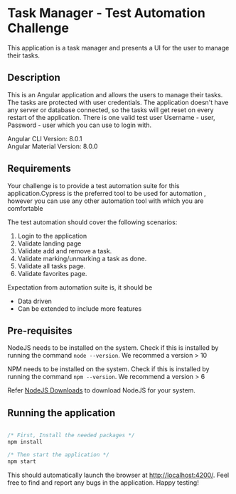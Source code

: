 # Task Manager - Test Automation Challenge

This application is a task manager and presents a UI for the user to manage their tasks.

## Description

This is an Angular application and allows the users to manage their tasks. The tasks are protected with user credentials. The application doesn't have any server or database connected, so the tasks will get reset on every restart of the application. There is one valid test user Username - user, Password - user which you can use to login with.

Angular CLI Version: 8.0.1 \
Angular Material Version: 8.0.0

## Requirements

Your challenge is to provide a test automation suite for this application.Cypress is the preferred tool to be used for automation , however you can use any other automation tool with which you are comfortable 

The test automation should cover the following scenarios:
1. Login to the application
2. Validate landing page
3. Validate add and remove a task.
4. Validate marking/unmarking a task as done.
5. Validate all tasks page.
6. Validate favorites page.

Expectation from automation suite is, it should be 
- Data driven
- Can be extended to include more features

## Pre-requisites

NodeJS needs to be installed on the system. Check if this is installed by running the command `node --version`. We recommed a version > 10

NPM needs to be installed on the system. Check if this is installed by running the command `npm --version`. We recommend a version > 6

Refer [NodeJS Downloads](https://nodejs.org/en/download/) to download NodeJS for your system.

## Running the application

```javascript

/* First, Install the needed packages */
npm install

/* Then start the application */
npm start

```

This should automatically launch the browser at [http://localhost:4200/](http://localhost:4200/). Feel free to find and report any bugs in the application. Happy testing!